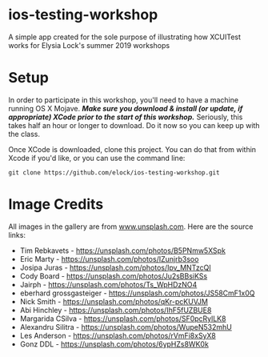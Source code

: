 # ios-testing-workshop
A simple app created for the sole purpose of illustrating how XCUITest works for Elysia Lock's summer 2019 workshops

# Setup
In order to participate in this workshop, you'll need to have a machine running OS X Mojave. **_Make sure you download & install (or update, if appropriate) XCode prior to the start of this workshop._** Seriously, this takes half an hour or longer to download. Do it now so you can keep up with the class.

Once XCode is downloaded, clone this project. You can do that from within Xcode if you'd like, or you can use the command line:

```git clone https://github.com/elock/ios-testing-workshop.git```

# Image Credits
All images in the gallery are from www.unsplash.com. Here are the source links:
* Tim Rebkavets - https://unsplash.com/photos/B5PNmw5XSpk
* Eric Marty - https://unsplash.com/photos/IZunjrb3soo
* Josipa Juras - https://unsplash.com/photos/Ipv_MNTzcQI
* Cody Board - https://unsplash.com/photos/Ju2sBBsiKSs
* Jairph - https://unsplash.com/photos/Ts_WpHDzNO4
* eberhard grossgasteiger - https://unsplash.com/photos/JS58CmF1x0Q
* Nick Smith - https://unsplash.com/photos/qKr-pcKUVJM
* Abi Hinchley - https://unsplash.com/photos/IhF5fUZBUE8
* Margarida CSilva - https://unsplash.com/photos/SF0pcRylLK8
* Alexandru Silitra - https://unsplash.com/photos/WupeN532mhU
* Les Anderson - https://unsplash.com/photos/rVmFi8xSyX8
* Gonz DDL - https://unsplash.com/photos/6ypHZs8WK0k
